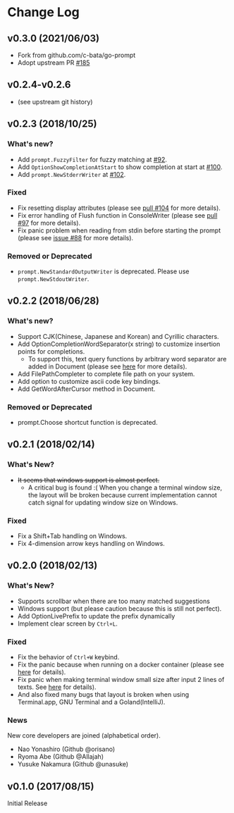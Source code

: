 # Change Log

## v0.3.0 (2021/06/03)

* Fork from github.com/c-bata/go-prompt
* Adopt upstream PR [#185](https://github.com/c-bata/go-prompt/pull/185)

## v0.2.4-v0.2.6

* (see upstream git history)

## v0.2.3 (2018/10/25)

### What's new?

* Add `prompt.FuzzyFilter` for fuzzy matching at [#92](https://github.com/c-bata/go-prompt/pull/92).
* Add `OptionShowCompletionAtStart` to show completion at start at [#100](https://github.com/c-bata/go-prompt/pull/100).
* Add `prompt.NewStderrWriter` at [#102](https://github.com/c-bata/go-prompt/pull/102).

### Fixed

* Fix resetting display attributes (please see [pull #104](https://github.com/c-bata/go-prompt/pull/104) for more details).
* Fix error handling of Flush function in ConsoleWriter (please see [pull #97](https://github.com/c-bata/go-prompt/pull/97) for more details).
* Fix panic problem when reading from stdin before starting the prompt (please see [issue #88](https://github.com/c-bata/go-prompt/issues/88) for more details).

### Removed or Deprecated

* `prompt.NewStandardOutputWriter` is deprecated. Please use `prompt.NewStdoutWriter`.

## v0.2.2 (2018/06/28)

### What's new?

* Support CJK(Chinese, Japanese and Korean) and Cyrillic characters.
* Add OptionCompletionWordSeparator(x string) to customize insertion points for completions.
    * To support this, text query functions by arbitrary word separator are added in Document (please see [here](https://github.com/c-bata/go-prompt/pull/79) for more details).
* Add FilePathCompleter to complete file path on your system.
* Add option to customize ascii code key bindings.
* Add GetWordAfterCursor method in Document.

### Removed or Deprecated

* prompt.Choose shortcut function is deprecated.

## v0.2.1 (2018/02/14)

### What's New?

* ~~It seems that windows support is almost perfect.~~
    * A critical bug is found :( When you change a terminal window size, the layout will be broken because current implementation cannot catch signal for updating window size on Windows.

### Fixed

* Fix a Shift+Tab handling on Windows.
* Fix 4-dimension arrow keys handling on Windows.

## v0.2.0 (2018/02/13)

### What's New?

* Supports scrollbar when there are too many matched suggestions
* Windows support (but please caution because this is still not perfect).
* Add OptionLivePrefix to update the prefix dynamically
* Implement clear screen by `Ctrl+L`.

### Fixed

* Fix the behavior of `Ctrl+W` keybind.
* Fix the panic because when running on a docker container (please see [here](https://github.com/c-bata/go-prompt/pull/32) for details).
* Fix panic when making terminal window small size after input 2 lines of texts. See [here](https://github.com/c-bata/go-prompt/issues/37) for details).
* And also fixed many bugs that layout is broken when using Terminal.app, GNU Terminal and a Goland(IntelliJ).

### News

New core developers are joined (alphabetical order).

* Nao Yonashiro (Github @orisano)
* Ryoma Abe (Github @Allajah)
* Yusuke Nakamura (Github @unasuke)


## v0.1.0 (2017/08/15)

Initial Release
